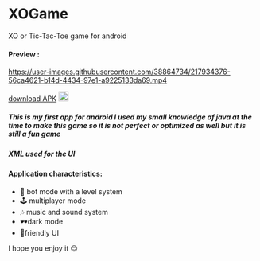 # XOGame
XO or Tic-Tac-Toe game for android

#### Preview :
<!--
<img src="XOGame.gif" alt="preview" title="preview" width="200">  
-->
https://user-images.githubusercontent.com/38864734/217934376-56ca4621-b14d-4434-97e1-a9225133da69.mp4

[download APK](https://github.com/darsh-7/XOGame/releases/download/1.1/XO.Game.apk) <img src="https://img.icons8.com/emoji/512/down-arrow-emoji.png" alt="preview"  width="20">
##### This is my first app for android I used my small knowledge of java at the time to make this game so it is not perfect or optimized as well but it is still a fun game 
##### XML used for the UI

#### Application characteristics:
- 🤖 bot mode with a level system
- 🕹️ multiplayer mode
- 🎶 music and sound system
- 🕶️dark mode
- 📱friendly UI

I hope you enjoy it 😊
